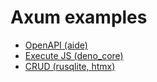 # Axum examples

- [OpenAPI (aide)](/openapi-aide/readme.md)
- [Execute JS (deno_core)](/js-deno/readme.md)
- [CRUD (rusqlite, htmx)](/crud-sqlite-htmx/readme.md)
